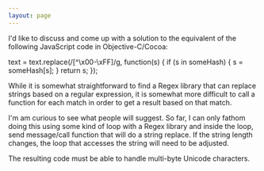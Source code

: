 ```yaml
---
layout: page
---
```


I'd like to discuss and come up with a solution to the equivalent of the following JavaScript code in Objective-C/Cocoa:

text = text.replace(/[^\x00-\xFF]/g,  function(s) {
			if (s in someHash) { s = someHash[s]; }
			return s;
			});

While it is somewhat straightforward to find a Regex library that can replace strings based on a regular expression, it is somewhat more difficult to call a function for each match in order to get a result based on that match.

I'm am curious to see what people will suggest. So far, I can only fathom doing this using some kind of loop with a Regex library and inside the loop, send message/call function that will do a string replace. If the string length changes, the loop that accesses the string will need to be adjusted.

The resulting code must be able to handle multi-byte Unicode characters.
